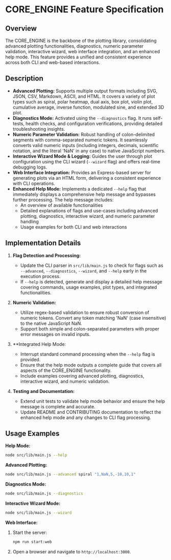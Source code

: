 # CORE_ENGINE Feature Specification

## Overview
The CORE_ENGINE is the backbone of the plotting library, consolidating advanced plotting functionalities, diagnostics, numeric parameter validation, interactive wizard, web interface integration, and an enhanced help mode. This feature provides a unified and consistent experience across both CLI and web-based interactions.

## Description
- **Advanced Plotting:** Supports multiple output formats including SVG, JSON, CSV, Markdown, ASCII, and HTML. It covers a variety of plot types such as spiral, polar heatmap, dual axis, box plot, violin plot, cumulative average, inverse function, modulated sine, and extended 3D plot.
- **Diagnostics Mode:** Activated using the `--diagnostics` flag. It runs self-tests, health checks, and configuration verifications, providing detailed troubleshooting insights.
- **Numeric Parameter Validation:** Robust handling of colon-delimited segments with comma-separated numeric tokens. It seamlessly converts valid numeric inputs (including integers, decimals, scientific notation, and the literal 'NaN' in any case) to native JavaScript numbers.
- **Interactive Wizard Mode & Logging:** Guides the user through plot configuration using the CLI wizard (`--wizard` flag) and offers real-time debugging logs.
- **Web Interface Integration:** Provides an Express-based server for generating plots via an HTML form, delivering a consistent experience with CLI operations.
- **Enhanced Help Mode:** Implements a dedicated `--help` flag that immediately displays a comprehensive help message and bypasses further processing. The help message includes:
  - An overview of available functionalities
  - Detailed explanations of flags and use-cases including advanced plotting, diagnostics, interactive wizard, and numeric parameter handling
  - Usage examples for both CLI and web interactions

## Implementation Details
1. **Flag Detection and Processing:**
   - Update the CLI parser in `src/lib/main.js` to check for flags such as `--advanced`, `--diagnostics`, `--wizard`, and `--help` early in the execution process.
   - If `--help` is detected, generate and display a detailed help message covering commands, usage examples, plot types, and integrated functionalities.

2. **Numeric Validation:**
   - Utilize regex-based validation to ensure robust conversion of numeric tokens. Convert any token matching 'NaN' (case insensitive) to the native JavaScript NaN.
   - Support both simple and colon-separated parameters with proper error messages on invalid inputs.

3. **Integrated Help Mode:
   - Interrupt standard command processing when the `--help` flag is provided.
   - Ensure that the help mode outputs a complete guide that covers all aspects of the CORE_ENGINE functionality.
   - Include examples covering advanced plotting, diagnostics, interactive wizard, and numeric validation.

4. **Testing and Documentation:**
   - Extend unit tests to validate help mode behavior and ensure the help message is complete and accurate.
   - Update README and CONTRIBUTING documentation to reflect the enhanced help mode and any changes to CLI flag processing.

## Usage Examples

**Help Mode:**
```bash
node src/lib/main.js --help
```

**Advanced Plotting:**
```bash
node src/lib/main.js --advanced spiral "1,NaN,5,-10,10,1"
```

**Diagnostics Mode:**
```bash
node src/lib/main.js --diagnostics
```

**Interactive Wizard Mode:**
```bash
node src/lib/main.js --wizard
```

**Web Interface:**
1. Start the server:
   ```bash
   npm run start:web
   ```
2. Open a browser and navigate to `http://localhost:3000`.
